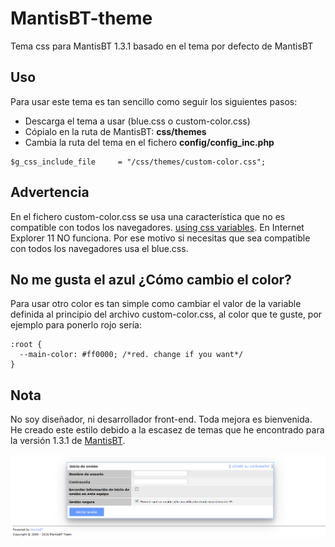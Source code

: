 # MantisBT-theme
Tema css para MantisBT 1.3.1 basado en el tema por defecto de MantisBT

## Uso
Para usar este tema es tan sencillo como seguir los siguientes pasos:
- Descarga el tema a usar (blue.css o custom-color.css)
- Cópialo en la ruta de MantisBT: **css/themes**
- Cambia la ruta del tema en el fichero **config/config_inc.php**
```
$g_css_include_file     = "/css/themes/custom-color.css";
```

## Advertencia
En el fichero  custom-color.css se usa una característica que no es compatible con todos los navegadores. [using css variables](https://developer.mozilla.org/en-US/docs/Web/CSS/Using_CSS_variables). En Internet Explorer 11 NO funciona.
Por ese motivo si necesitas que sea compatible con todos los navegadores usa el blue.css.

## No me gusta el azul ¿Cómo cambio el color?
Para usar otro color es tan simple como cambiar el valor de la variable definida al principio del archivo custom-color.css, al color que te guste, por ejemplo para ponerlo rojo sería:

```
:root {
  --main-color: #ff0000; /*red. change if you want*/
}
```

## Nota
No soy diseñador, ni desarrollador front-end. Toda mejora es bienvenida. He creado este estilo debido a la escasez de temas que he encontrado para la versión 1.3.1 de [MantisBT](https://www.mantisbt.org/). 

![login screen](screen-blue.png)
